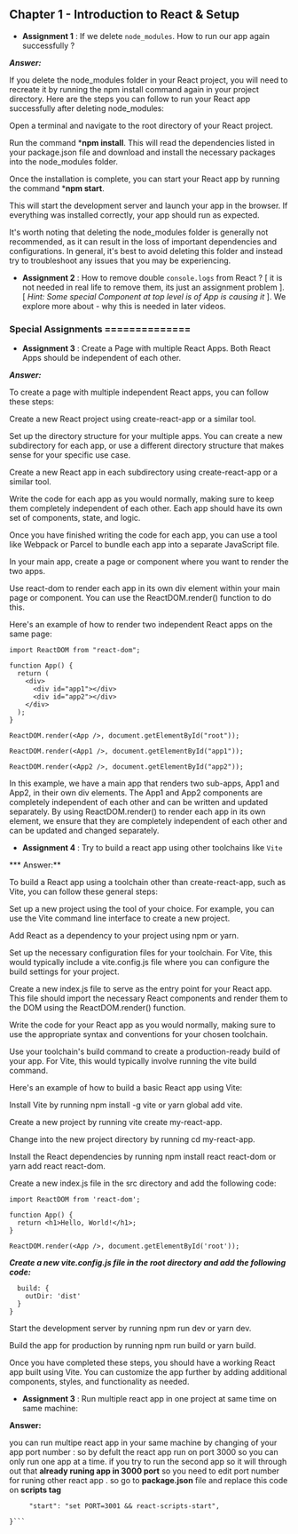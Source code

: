 ## Chapter 1 - Introduction to React & Setup

  
- **Assignment 1** : If we delete `node_modules`. How to run our app again successfully ?

***Answer:***

If you delete the node_modules folder in your React project, you will need to recreate it by running the npm install command again in your project directory. Here are the steps you can follow to run your React app successfully after deleting node_modules:

Open a terminal and navigate to the root directory of your React project.

Run the command ***npm install**. This will read the dependencies listed in your package.json file and download and install the necessary packages into the node_modules folder.

Once the installation is complete, you can start your React app by running the command ***npm start**.

This will start the development server and launch your app in the browser. If everything was installed correctly, your app should run as expected.

It's worth noting that deleting the node_modules folder is generally not recommended, as it can result in the loss of important dependencies and configurations. In general, it's best to avoid deleting this folder and instead try to troubleshoot any issues that you may be experiencing.






- **Assignment 2** : How to remove double `console.logs` from React ? [ it is not needed in real life to remove them, its just an assignment problem ].  [ *Hint: Some special Component at top level is of App is causing it* ]. We explore more about  - why this is needed in later videos.

### Special Assignments ==============

- **Assignment 3** : Create a Page with multiple React Apps. Both React Apps should be independent of each other.

***Answer:***

To create a page with multiple independent React apps, you can follow these steps:

Create a new React project using create-react-app or a similar tool.

Set up the directory structure for your multiple apps. You can create a new subdirectory for each app, or use a different directory structure that makes sense for your specific use case.

Create a new React app in each subdirectory using create-react-app or a similar tool.

Write the code for each app as you would normally, making sure to keep them completely independent of each other. Each app should have its own set of components, state, and logic.

Once you have finished writing the code for each app, you can use a tool like Webpack or Parcel to bundle each app into a separate JavaScript file.

In your main app, create a page or component where you want to render the two apps.

Use react-dom to render each app in its own div element within your main page or component. You can use the ReactDOM.render() function to do this.

Here's an example of how to render two independent React apps on the same page:

```import React from "react";
import ReactDOM from "react-dom";

function App() {
  return (
    <div>
      <div id="app1"></div>
      <div id="app2"></div>
    </div>
  );
}

ReactDOM.render(<App />, document.getElementById("root"));

ReactDOM.render(<App1 />, document.getElementById("app1"));

ReactDOM.render(<App2 />, document.getElementById("app2"));
```

In this example, we have a main app that renders two sub-apps, App1 and App2, in their own div elements. The App1 and App2 components are completely independent of each other and can be written and updated separately. By using ReactDOM.render() to render each app in its own element, we ensure that they are completely independent of each other and can be updated and changed separately.

- **Assignment 4** : Try to build a react app using other toolchains like `Vite`

*** Answer:**

To build a React app using a toolchain other than create-react-app, such as Vite, you can follow these general steps:

Set up a new project using the tool of your choice. For example, you can use the Vite command line interface to create a new project.

Add React as a dependency to your project using npm or yarn.

Set up the necessary configuration files for your toolchain. For Vite, this would typically include a vite.config.js file where you can configure the build settings for your project.

Create a new index.js file to serve as the entry point for your React app. This file should import the necessary React components and render them to the DOM using the ReactDOM.render() function.

Write the code for your React app as you would normally, making sure to use the appropriate syntax and conventions for your chosen toolchain.

Use your toolchain's build command to create a production-ready build of your app. For Vite, this would typically involve running the vite build command.

Here's an example of how to build a basic React app using Vite:

Install Vite by running npm install -g vite or yarn global add vite.

Create a new project by running vite create my-react-app.

Change into the new project directory by running cd my-react-app.

Install the React dependencies by running npm install react react-dom or yarn add react react-dom.

Create a new index.js file in the src directory and add the following code:

```import React from 'react';
import ReactDOM from 'react-dom';

function App() {
  return <h1>Hello, World!</h1>;
}

ReactDOM.render(<App />, document.getElementById('root'));
```

***Create a new vite.config.js file in the root directory and add the following code:***

```module.exports = {
  build: {
    outDir: 'dist'
  }
}
```

Start the development server by running npm run dev or yarn dev.

Build the app for production by running npm run build or yarn build.

Once you have completed these steps, you should have a working React app built using Vite. You can customize the app further by adding additional components, styles, and functionality as needed.

- **Assignment 3** :  Run multiple react app in one project at same time on same machine:

**Answer:**

you can run multipe react app in your same machine by changing of your app port number :
so by defult the react app run on port 3000 so you can only run one app at a time. if you try to run the second app so it will through out that 
**already runing app in 3000 port**
so you need to edit port number for runing other react app . so go to **package.json** file and replace this code on **scripts tag**

```"scripts":{
     "start": "set PORT=3001 && react-scripts-start",
    
}```

